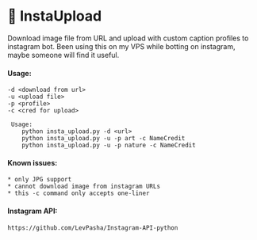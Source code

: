 # 🤖 InstaUpload
Download image file from URL and upload with custom caption profiles to instagram bot. Been using this on my VPS while botting on instagram, maybe someone will find it useful.

#### Usage:
```
-d <download from url>
-u <upload file>
-p <profile>
-c <cred for upload>

 Usage:
    python insta_upload.py -d <url>
    python insta_upload.py -u -p art -c NameCredit
    python insta_upload.py -u -p nature -c NameCredit
```

#### Known issues:
```
* only JPG support
* cannot download image from instagram URLs
* this -c command only accepts one-liner
```

#### Instagram API:
```
https://github.com/LevPasha/Instagram-API-python
```
